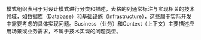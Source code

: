 模式组织表用于对设计模式进行分类和描述，表格的列通常标注与实现相关的技术领域，如数据库（Database）和基础设施（Infrastructure），这些属于实际开发中需要考虑的具体实现问题。Business（业务）和Context（上下文）主要描述应用场景或业务需求，不属于技术实现的问题类型。